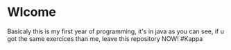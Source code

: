 # Wlcome
Basicaly this is my first year of programming, it's in java as you can see, if u got the same exercices than me, leave this repository NOW! #Kappa


